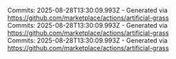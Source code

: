 Commits: 2025-08-28T13:30:09.993Z - Generated via https://github.com/marketplace/actions/artificial-grass
<br>
Commits: 2025-08-28T13:30:09.993Z - Generated via https://github.com/marketplace/actions/artificial-grass
<br>
Commits: 2025-08-28T13:30:09.993Z - Generated via https://github.com/marketplace/actions/artificial-grass
<br>

